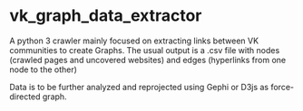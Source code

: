 # vk_graph_data_extractor
A python 3 crawler mainly focused on extracting links between VK communities to create Graphs. The usual output is a .csv file with nodes (crawled pages and uncovered websites) and edges (hyperlinks from one node to the other)

Data is to be further analyzed and reprojected using Gephi or D3js as force-directed graph.
